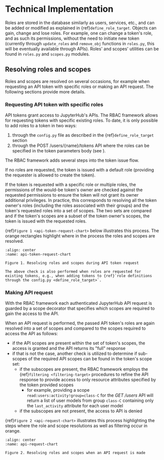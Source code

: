 # Technical Implementation

Roles are stored in the database similarly as users, services, etc., and can be added or modified as explained in {ref}`define_role_target`. Objects can gain, change and lose roles. For example, one can change a token's role, and as such its permissions, without the need to initiate new token (currently through `update_roles` and `remove_obj` functions in `roles.py`, this will be eventually available through APIs). Roles' and scopes' utilities can be found in `roles.py` and `scopes.py` modules.

## Resolving roles and scopes
Roles and scopes are resolved on several occasions, for example when requesting an API token with specific roles or making an API request. The following sections provide more details.  

### Requesting API token with specific roles
API tokens grant access to JupyterHub's APIs. The RBAC framework allows for requesting tokens with specific existing roles. To date, it is only possible to add roles to a token in two ways: 
1. through the `config.py` file as described in the {ref}`define_role_target` section 
2. through the POST /users/{name}/tokens API where the roles can be specified in the token parameters body (see [](../reference/rest-api.rst)).

The RBAC framework adds several steps into the token issue flow.

If no roles are requested, the token is issued with a default role (providing the requester is allowed to create the token).

If the token is requested with a specific role or multiple roles, the permissions of the would-be token's owner are checked against the requested permissions to ensure the token will not grant its owner additional privileges. In practice, this corresponds to resolving all the token owner's roles (including the roles associated with their groups) and the token's requested roles into a set of scopes. The two sets are compared and if the token's scopes are a subset of the token owner's scopes, the token is issued with the requested roles.

{ref}`Figure 1 <api-token-request-chart>` below illustrates this process. The orange rectangles highlight where in the process the roles and scopes are resolved.

```{figure} ../images/rbac-api-token-request-chart.png
:align: center
:name: api-token-request-chart

Figure 1. Resolving roles and scopes during API token request
```

```{note}
The above check is also performed when roles are requested for existing tokens, e.g., when adding tokens to {ref}`role definitions through the config.py <define_role_target>`.
```

### Making API request
With the RBAC framework each authenticated JupyterHub API request is guarded by a scope decorator that specifies which scopes are required to gain the access to the API. 

When an API request is performed, the passed API token's roles are again resolved into a set of scopes and compared to the scopes required to access the API as follows:
- if the API scopes are present within the set of token's scopes, the access is granted and the API returns its "full" response
- if that is not the case, another check is utilized to determine if sub-scopes of the required API scopes can be found in the token's scope set:
    - if the subscopes are present, the RBAC framework employs the {ref}`filtering <filtering-target>` procedures to refine the API response to provide access to only resource attributes specified by the token provided scopes
        - for example, providing a scope `read:users:activity!group=class-C` for the _GET /users_ API will return a list of user models from group `class-C` containing only the `last_activity` attribute for each user model
    - if the subscopes are not present, the access to API is denied    

{ref}`Figure 2 <api-request-chart>` illustrates this process highlighting the steps where the role and scope resolutions as well as filtering occur in orange.

```{figure} ../images/rbac-api-request-chart.png
:align: center
:name: api-request-chart

Figure 2. Resolving roles and scopes when an API request is made
```
